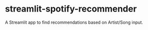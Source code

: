 # streamlit-spotify-recommender
A Streamlit app to find recommendations based on Artist/Song input.
